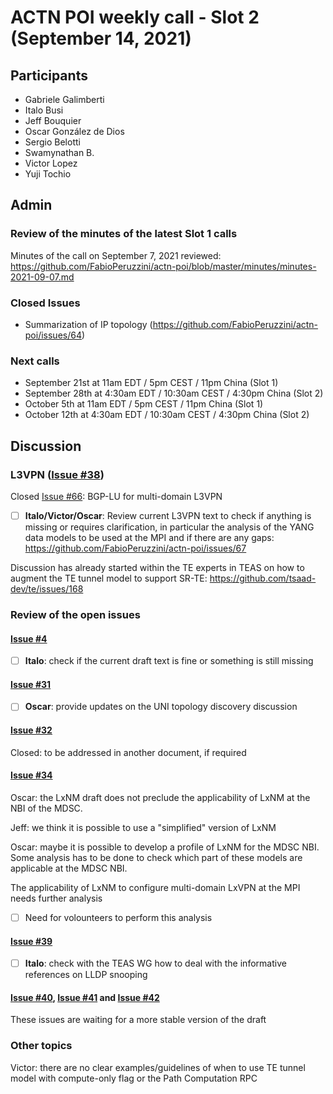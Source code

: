 # ACTN POI weekly call - Slot 2 (September 14, 2021)

## Participants
- Gabriele Galimberti
- Italo Busi
- Jeff Bouquier
- Oscar González de Dios
- Sergio Belotti
- Swamynathan B.
- Victor Lopez
- Yuji Tochio

## Admin

### Review of the minutes of the latest Slot 1 calls

Minutes of the call on September 7, 2021 reviewed: https://github.com/FabioPeruzzini/actn-poi/blob/master/minutes/minutes-2021-09-07.md

### Closed Issues

- Summarization of IP topology (https://github.com/FabioPeruzzini/actn-poi/issues/64)

### Next calls

- September 21st at 11am EDT / 5pm CEST / 11pm China (Slot 1)
- September 28th at 4:30am EDT / 10:30am CEST / 4:30pm China (Slot 2)
- October 5th at 11am EDT / 5pm CEST / 11pm China (Slot 1)
- October 12th at 4:30am EDT / 10:30am CEST / 4:30pm China (Slot 2)

## Discussion

### L3VPN ([Issue #38](https://github.com/FabioPeruzzini/actn-poi/issues/38))

Closed [Issue #66](https://github.com/FabioPeruzzini/actn-poi/issues/66): BGP-LU for multi-domain L3VPN

- [ ] **Italo/Victor/Oscar**: Review current L3VPN text to check if anything is missing or requires clarification, in particular the analysis of the YANG data models to be used at the MPI and if there are any gaps: https://github.com/FabioPeruzzini/actn-poi/issues/67

Discussion has already started within the TE experts in TEAS on how to augment the TE tunnel model to support SR-TE: https://github.com/tsaad-dev/te/issues/168

### Review of the open issues

#### [Issue #4](https://github.com/FabioPeruzzini/actn-poi/issues/4)

- [ ] **Italo**: check if the current draft text is fine or something is still missing

#### [Issue #31](https://github.com/FabioPeruzzini/actn-poi/issues/31)

- [ ] **Oscar**: provide updates on the UNI topology discovery discussion

#### [Issue #32](https://github.com/FabioPeruzzini/actn-poi/issues/32)

Closed: to be addressed in another document, if required

#### [Issue #34](https://github.com/FabioPeruzzini/actn-poi/issues/34)

Oscar: the LxNM draft does not preclude the applicability of LxNM at the NBI of the MDSC.

Jeff: we think it is possible to use a "simplified" version of LxNM

Oscar: maybe it is possible to develop a profile of LxNM for the MDSC NBI. Some analysis has to be done to check which part of these models are applicable at the MDSC NBI.

The applicability of LxNM to configure multi-domain LxVPN at the MPI needs further analysis

- [ ] Need for volounteers to perform this analysis

#### [Issue #39](https://github.com/FabioPeruzzini/actn-poi/issues/39)

- [ ] **Italo**: check with the TEAS WG how to deal with the informative references on LLDP snooping

#### [Issue #40](https://github.com/FabioPeruzzini/actn-poi/issues/40), [Issue #41](https://github.com/FabioPeruzzini/actn-poi/issues/41) and [Issue #42](https://github.com/FabioPeruzzini/actn-poi/issues/42)

These issues are waiting for a more stable version of the draft

### Other topics

Victor: there are no clear examples/guidelines of when to use TE tunnel model with compute-only flag or the Path Computation RPC
